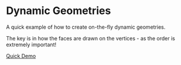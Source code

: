 Dynamic Geometries
==================

A quick example of how to create on-the-fly dynamic geometries.

The key is in how the faces are drawn on the vertices - as the order is extremely important!

[Quick Demo](http://bkach.github.io/dynamicGeometries)

